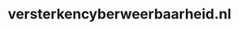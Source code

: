 ---
layout: post
title: "versterkencyberweerbaarheid.nl"
internal_url: "/dutchgov/versterkencyberweerbaarheid.nl.html"
subdomains_count: 4
all_subdomains_count: 4
urls_count: 4
ssl_rank: 0
http_rank: 70
url_link: /data/versterkencyberweerbaarheid.nl/urls.txt
all_subdomains_link: /data/versterkencyberweerbaarheid.nl/all_subdomains.txt
subdomains_link: /data/versterkencyberweerbaarheid.nl/subdomains.txt
categories: dutchgov
---